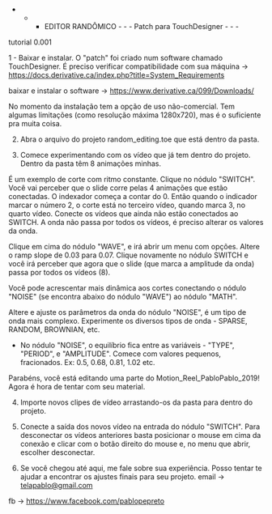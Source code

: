 - - - EDITOR RANDÔMICO - - -
Patch para TouchDesigner - - -

tutorial 0.001

1 - Baixar e instalar. 
O "patch" foi criado num software chamado TouchDesigner. É preciso verificar compatibilidade com sua máquina ->   https://docs.derivative.ca/index.php?title=System_Requirements

baixar e instalar o software -> https://www.derivative.ca/099/Downloads/

No momento da instalação tem a opção de uso não-comercial. Tem algumas limitações (como resolução máxima 1280x720), mas é o suficiente pra muita coisa. 


2. Abra o arquivo do projeto random_editing.toe que está dentro da pasta. 


3. Comece experimentando com os vídeo que já tem dentro do projeto. Dentro da pasta têm 8 animações minhas.

É um exemplo de corte com ritmo constante. Clique no nódulo "SWITCH". Você vai perceber que o slide corre pelas 4 animações que estão conectadas. O indexador começa a contar do 0. Então quando o indicador marcar o número 2, o corte está no terceiro vídeo, quando marca 3, no quarto vídeo. Conecte os vídeos que ainda não estão conectados ao SWITCH. A onda não passa por todos os vídeos, é preciso alterar os valores da onda.

Clique em cima do nódulo "WAVE", e irá abrir um menu com opções. Altere o ramp slope de 0.03 para 0.07. Clique novamente no nódulo SWITCH e você irá perceber que agora que o slide (que marca a amplitude da onda) passa por todos os vídeos (8).

Você pode acrescentar mais dinâmica aos cortes conectando o nódulo "NOISE" (se encontra abaixo do nódulo "WAVE") ao nódulo "MATH". 

Altere e ajuste os parâmetros da onda do nódulo "NOISE", é um tipo de onda mais complexo. Experimente os diversos tipos de onda - SPARSE, RANDOM, BROWNIAN, etc.

* No nódulo "NOISE", o equilíbrio fica entre as variáveis - "TYPE", "PERIOD", e "AMPLITUDE". Comece com valores pequenos, fracionados. Ex: 0.5, 0.68, 0.81, 1.02 etc.

Parabéns, você está editando uma parte do Motion_Reel_PabloPablo_2019! Agora é hora de tentar com seu material.


4. Importe novos clipes de vídeo arrastando-os da pasta para dentro do projeto.


5. Conecte a saída dos novos vídeo na entrada do nódulo "SWITCH". Para desconectar os vídeos anteriores basta posicionar o mouse em cima da conexão e clicar com o botão direito do mouse e, no menu que abrir, escolher desconectar. 


6. Se você chegou até aqui, me fale sobre sua experiência. Posso tentar te ajudar a encontrar os ajustes finais para seu projeto.
email -> telapablo@gmail.com

fb -> https://www.facebook.com/pablopepreto
